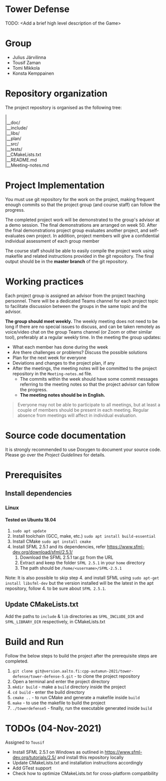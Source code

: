 # Tower Defense

TODO: \<Add a brief high level description of the Game\>

# Group
- Julius Järvilinna
- Tousif Zaman
- Tomi Mikkola
- Konsta Kemppainen
# Repository organization
The project repository is organised as the following tree:

| \
|__doc/ \
|__include/ \
|__libs/ \
|__plan/ \
|__src/ \
|__tests/ \
|__CMakeLists.txt \
|__README.md \
|__Meeting-notes.md

# Project Implementation 
You must use git repository for the work on the project, making frequent enough commits so 
that the project group (and course staff) can follow the progress.

The completed project work will be demonstrated to the group's advisor at a demo session. 
The final demonstrations are arranged on week 50. After the final demonstrations project group 
evaluates another project, and self-evaluates own project. In addition, project members will 
give a confidential individual assessment of each group member

The course staff should be able to easily compile the project work using makefile and related 
instructions provided in the git repository. The final output should be in the **master branch** of the git repository.

# Working practices
Each project group is assigned an advisor from the project teaching personnel. 
There will be a dedicated Teams channel for each project topic to facilitate discussion between 
the groups in the same topic and the advisor. 

**The group should meet weekly.** The weekly meeting does not need to be long if there are no special issues 
to discuss, and can be taken remotely as voice/video chat on the group Teams channel (or Zoom or other similar tool), 
preferably at a regular weekly time. In the meeting the group updates:

- What each member has done during the week
- Are there challenges or problems? Discuss the possible solutions
- Plan for the next week for everyone
- Deviations and changes to the project plan, if any
- After the meetings, the meeting notes will be committed to the project repository in the `Meeting-notes.md` file. 
    * The commits within the week should have some commit messages referring to the meeting notes so 
      that the project advisor can follow the progress.  
    * **The meeting notes should be in English.**

> Everyone may not be able to participate to all meetings, but at least a couple of members should be present in each meeting. 
> Regular absence from meetings will affect in individual evaluation.

# Source code documentation
It is strongly recommended to use Doxygen to document your source code.
Please go over the *Project Guidelines* for details.

# Prerequisites
## Install dependencies
### Linux 
#### Tested on Ubuntu 18.04
1. `sudo apt update`
2. Install toolchain (GCC, make, etc.) `sudo apt install build-essential`
3. Install CMake `sudo apt install cmake`
4. Install SFML 2.5.1 and its dependencies, refer https://www.sfml-dev.org/download/sfml/2.5.1/
   1. Download the SFML 2.5.1 tar.gz from the URL
   2. Extract and keep the folder `SFML 2.5.1` in your `home` directory
   3. The path should be `/home/<username>/SFML-2.5.1`

Note: It is also possible to skip step 4. and install SFML using `sudo apt-get install libsfml-dev` but the version installed will be the latest in the apt repository, follow 4. to be sure about `SFML 2.5.1`.
## Update CMakeLists.txt
Add the paths to `include` & `lib` directories as `SFML_INCLUDE_DIR` and `SFML_LIBRARY_DIR` respectively, in CMakeLists.txt


# Build and Run
Follow the below steps to build the project after the prerequisite steps are completed.
1. `git clone git@version.aalto.fi:cpp-autumun-2021/tower-defense/tower-defense-5.git` - to clone the project repository
2. Open a terminal and enter the project directory
3. `mkdir build` - make a `build` directory inside the project
4. `cd build` - enter the build directory
5. `cmake ..` - to run CMake and generate a makefile inside `build`
6. `make` - to use the makefile to build the project
7. `./towerdefense5` - finally, run the executable generated inside `build`


# TODOs (04-Nov-2021)
Assigned to `Tousif`
- Install SFML 2.5.1 on Windows as outlined in https://www.sfml-dev.org/tutorials/2.5/ and install this repository locally
- Update CMakeLists.txt and installation instructions accordingly
- Add GTest support
- Check how to optimize CMakeLists.txt for cross-platform compatibility
